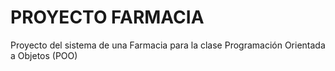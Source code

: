 # PROYECTO FARMACIA
 
Proyecto del sistema de una Farmacia para la clase Programación Orientada a Objetos (POO)
